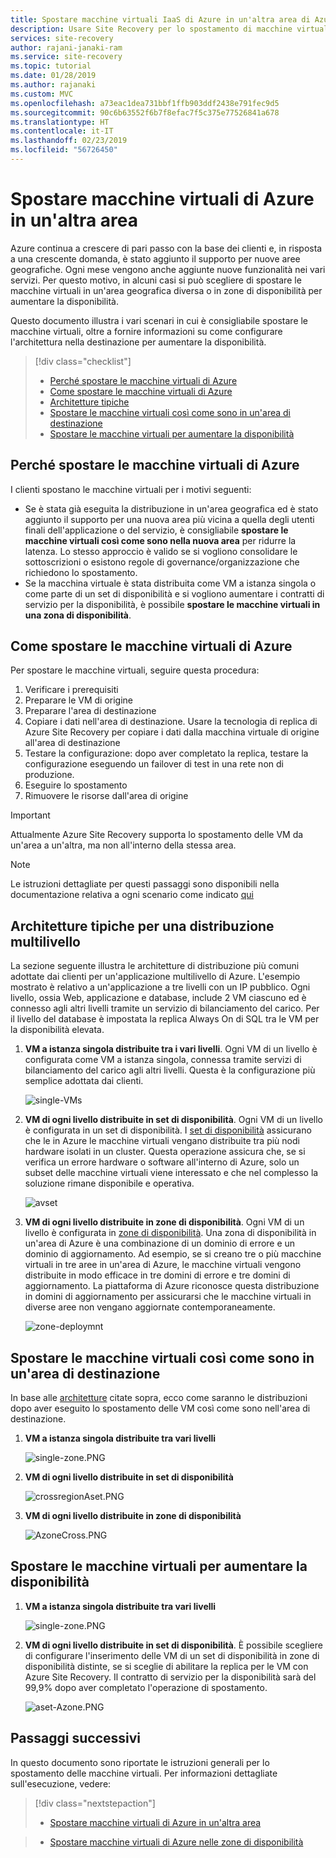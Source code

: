 ```yaml
---
title: Spostare macchine virtuali IaaS di Azure in un'altra area di Azure usando il servizio Azure Site Recovery | Microsoft Docs
description: Usare Site Recovery per lo spostamento di macchine virtuali IaaS di Azure da un'area di Azure a un'altra.
services: site-recovery
author: rajani-janaki-ram
ms.service: site-recovery
ms.topic: tutorial
ms.date: 01/28/2019
ms.author: rajanaki
ms.custom: MVC
ms.openlocfilehash: a73eac1dea731bbf1ffb903ddf2438e791fec9d5
ms.sourcegitcommit: 90c6b63552f6b7f8efac7f5c375e77526841a678
ms.translationtype: HT
ms.contentlocale: it-IT
ms.lasthandoff: 02/23/2019
ms.locfileid: "56726450"
---
```

# <a name="move-azure-vms-to-another-region"></a>Spostare macchine virtuali di Azure in un'altra area

Azure continua a crescere di pari passo con la base dei clienti e, in risposta a una crescente domanda, è stato aggiunto il supporto per nuove aree geografiche. Ogni mese vengono anche aggiunte nuove funzionalità nei vari servizi. Per questo motivo, in alcuni casi si può scegliere di spostare le macchine virtuali in un'area geografica diversa o in zone di disponibilità per aumentare la disponibilità.

Questo documento illustra i vari scenari in cui è consigliabile spostare le macchine virtuali, oltre a fornire informazioni su come configurare l'architettura nella destinazione per aumentare la disponibilità. 
> [!div class="checklist"]
> * [Perché spostare le macchine virtuali di Azure](#why-would-you-move-azure-vms)
> * [Come spostare le macchine virtuali di Azure](#how-to-move-azure-vms)
> * [Architetture tipiche](#typical-architectures-for-a-multi-tier-deployment)
> * [Spostare le macchine virtuali così come sono in un'area di destinazione](#move-azure-vms-to-another-region)
> * [Spostare le macchine virtuali per aumentare la disponibilità](#move-vms-to-increase-availability)


## <a name="why-would-you-move-azure-vms"></a>Perché spostare le macchine virtuali di Azure

I clienti spostano le macchine virtuali per i motivi seguenti:

- Se è stata già eseguita la distribuzione in un'area geografica ed è stato aggiunto il supporto per una nuova area più vicina a quella degli utenti finali dell'applicazione o del servizio, è consigliabile **spostare le macchine virtuali così come sono nella nuova area** per ridurre la latenza. Lo stesso approccio è valido se si vogliono consolidare le sottoscrizioni o esistono regole di governance/organizzazione che richiedono lo spostamento. 
- Se la macchina virtuale è stata distribuita come VM a istanza singola o come parte di un set di disponibilità e si vogliono aumentare i contratti di servizio per la disponibilità, è possibile **spostare le macchine virtuali in una zona di disponibilità**. 

## <a name="how-to-move-azure-vms"></a>Come spostare le macchine virtuali di Azure
Per spostare le macchine virtuali, seguire questa procedura:

1. Verificare i prerequisiti 
2. Preparare le VM di origine 
3. Preparare l'area di destinazione 
4. Copiare i dati nell'area di destinazione. Usare la tecnologia di replica di Azure Site Recovery per copiare i dati dalla macchina virtuale di origine all'area di destinazione
5. Testare la configurazione: dopo aver completato la replica, testare la configurazione eseguendo un failover di test in una rete non di produzione.
6. Eseguire lo spostamento 
7. Rimuovere le risorse dall'area di origine 


> [!IMPORTANT]
> Attualmente Azure Site Recovery supporta lo spostamento delle VM da un'area a un'altra, ma non all'interno della stessa area. 

> [!NOTE]
> Le istruzioni dettagliate per questi passaggi sono disponibili nella documentazione relativa a ogni scenario come indicato [qui](#next-steps)

## <a name="typical-architectures-for-a-multi-tier-deployment"></a>Architetture tipiche per una distribuzione multilivello
La sezione seguente illustra le architetture di distribuzione più comuni adottate dai clienti per un'applicazione multilivello di Azure. L'esempio mostrato è relativo a un'applicazione a tre livelli con un IP pubblico. Ogni livello, ossia Web, applicazione e database, include 2 VM ciascuno ed è connesso agli altri livelli tramite un servizio di bilanciamento del carico. Per il livello del database è impostata la replica Always On di SQL tra le VM per la disponibilità elevata.

1.  **VM a istanza singola distribuite tra i vari livelli**. Ogni VM di un livello è configurata come VM a istanza singola, connessa tramite servizi di bilanciamento del carico agli altri livelli. Questa è la configurazione più semplice adottata dai clienti.

       ![single-VMs](media/move-vm-overview/regular-deployment.PNG)

2. **VM di ogni livello distribuite in set di disponibilità**. Ogni VM di un livello è configurata in un set di disponibilità. I [set di disponibilità](https://docs.microsoft.com/azure/virtual-machines/windows/tutorial-availability-sets) assicurano che le in Azure le macchine virtuali vengano distribuite tra più nodi hardware isolati in un cluster. Questa operazione assicura che, se si verifica un errore hardware o software all'interno di Azure, solo un subset delle macchine virtuali viene interessato e che nel complesso la soluzione rimane disponibile e operativa. 
   
      ![avset](media/move-vm-overview/AVset.PNG)

3. **VM di ogni livello distribuite in zone di disponibilità**. Ogni VM di un livello è configurata in [zone di disponibilità](https://docs.microsoft.com/azure/availability-zones/az-overview). Una zona di disponibilità in un'area di Azure è una combinazione di un dominio di errore e un dominio di aggiornamento. Ad esempio, se si creano tre o più macchine virtuali in tre aree in un'area di Azure, le macchine virtuali vengono distribuite in modo efficace in tre domini di errore e tre domini di aggiornamento. La piattaforma di Azure riconosce questa distribuzione in domini di aggiornamento per assicurarsi che le macchine virtuali in diverse aree non vengano aggiornate contemporaneamente.

      ![zone-deploymnt](media/move-vm-overview/zone.PNG)



## <a name="move-vms-as-is-to-a-target-region"></a>Spostare le macchine virtuali così come sono in un'area di destinazione

In base alle [architetture](#typical-architectures-for-a-multi-tier-deployment) citate sopra, ecco come saranno le distribuzioni dopo aver eseguito lo spostamento delle VM così come sono nell'area di destinazione.


1. **VM a istanza singola distribuite tra vari livelli** 

     ![single-zone.PNG](media/move-vm-overview/single-zone.PNG)

2. **VM di ogni livello distribuite in set di disponibilità**

     ![crossregionAset.PNG](media/move-vm-overview/crossregionAset.PNG)


3. **VM di ogni livello distribuite in zone di disponibilità**
      

     ![AzoneCross.PNG](media/move-vm-overview/AzoneCross.PNG)

## <a name="move-vms-to-increase-availability"></a>Spostare le macchine virtuali per aumentare la disponibilità

1. **VM a istanza singola distribuite tra vari livelli** 

     ![single-zone.PNG](media/move-vm-overview/single-zone.PNG)

2. **VM di ogni livello distribuite in set di disponibilità**. È possibile scegliere di configurare l'inserimento delle VM di un set di disponibilità in zone di disponibilità distinte, se si sceglie di abilitare la replica per le VM con Azure Site Recovery. Il contratto di servizio per la disponibilità sarà del 99,9% dopo aver completato l'operazione di spostamento.

     ![aset-Azone.PNG](media/move-vm-overview/aset-Azone.PNG)


## <a name="next-steps"></a>Passaggi successivi

In questo documento sono riportate le istruzioni generali per lo spostamento delle macchine virtuali. Per informazioni dettagliate sull'esecuzione, vedere:


> [!div class="nextstepaction"]
> * [Spostare macchine virtuali di Azure in un'altra area](azure-to-azure-tutorial-migrate.md)

> * [Spostare macchine virtuali di Azure nelle zone di disponibilità](move-azure-VMs-AVset-Azone.md)

